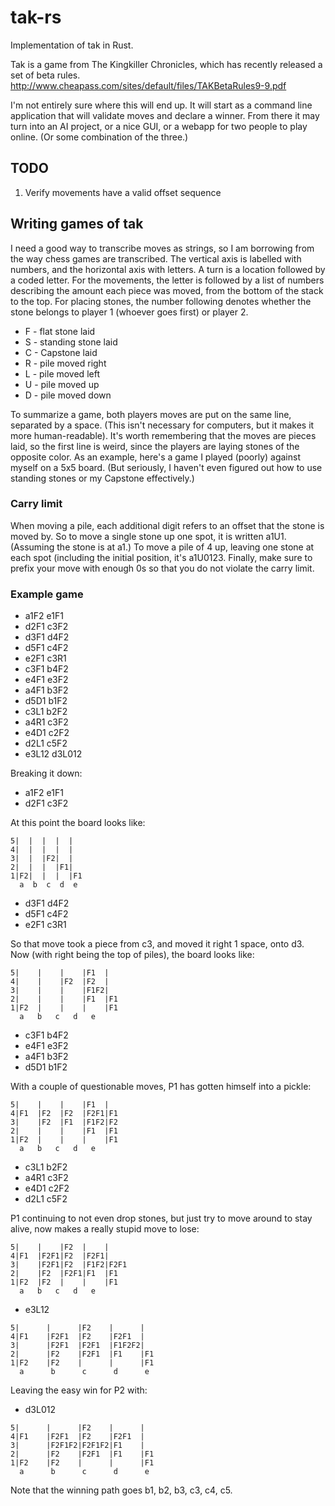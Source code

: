 # tak-rs

Implementation of tak in Rust.

Tak is a game from The Kingkiller Chronicles, which has recently released a set
of beta rules. http://www.cheapass.com/sites/default/files/TAKBetaRules9-9.pdf

I'm not entirely sure where this will end up. It will start as a command line
application that will validate moves and declare a winner. From there it may
turn into an AI project, or a nice GUI, or a webapp for two people to play
online. (Or some combination of the three.)

## TODO

1. Verify movements have a valid offset sequence

## Writing games of tak

I need a good way to transcribe moves as strings, so I am borrowing from the
way chess games are transcribed. The vertical axis is labelled with numbers,
and the horizontal axis with letters. A turn is a location followed by a coded
letter. For the movements, the letter is followed by a list of numbers
describing the amount each piece was moved, from the bottom of the stack to the
top. For placing stones, the number following denotes whether the stone belongs
to player 1 (whoever goes first) or player 2.

* F - flat stone laid
* S - standing stone laid
* C - Capstone laid
* R - pile moved right
* L - pile moved left
* U - pile moved up
* D - pile moved down

To summarize a game, both players moves are put on the same line, separated by
a space. (This isn't necessary for computers, but it makes it more
human-readable).  It's worth remembering that the moves are pieces laid, so the
first line is weird, since the players are laying stones of the opposite color.
As an example, here's a game I played (poorly) against myself on a 5x5 board.
(But seriously, I haven't even figured out how to use standing stones or my
Capstone effectively.)

### Carry limit

When moving a pile, each additional digit refers to an offset that the stone is
moved by. So to move a single stone up one spot, it is written a1U1. (Assuming
the stone is at a1.) To move a pile of 4 up, leaving one stone at each spot
(including the initial position, it's a1U0123. Finally, make sure to prefix
your move with enough 0s so that you do not violate the carry limit.

### Example game


* a1F2 e1F1
* d2F1 c3F2
* d3F1 d4F2
* d5F1 c4F2
* e2F1 c3R1
* c3F1 b4F2
* e4F1 e3F2
* a4F1 b3F2
* d5D1 b1F2
* c3L1 b2F2
* a4R1 c3F2
* e4D1 c2F2
* d2L1 c5F2
* e3L12 d3L012

Breaking it down:

* a1F2 e1F1
* d2F1 c3F2

At this point the board looks like:

```
5|  |  |  |  |
4|  |  |  |  |
3|  |  |F2|  |
2|  |  |  |F1|
1|F2|  |  |  |F1
  a  b  c  d  e
```

* d3F1 d4F2
* d5F1 c4F2
* e2F1 c3R1

So that move took a piece from c3, and moved it right 1 space, onto d3.  Now
(with right being the top of piles), the board looks like:

```
5|    |    |    |F1  |
4|    |    |F2  |F2  |
3|    |    |    |F1F2|
2|    |    |    |F1  |F1
1|F2  |    |    |    |F1
  a   b   c   d   e
```

* c3F1 b4F2
* e4F1 e3F2
* a4F1 b3F2
* d5D1 b1F2

With a couple of questionable moves, P1 has gotten himself into a pickle:

```
5|    |    |    |F1  |
4|F1  |F2  |F2  |F2F1|F1
3|    |F2  |F1  |F1F2|F2
2|    |    |    |F1  |F1
1|F2  |    |    |    |F1
  a   b   c   d   e
```

* c3L1 b2F2
* a4R1 c3F2
* e4D1 c2F2
* d2L1 c5F2

P1 continuing to not even drop stones, but just try to move around to stay
alive, now makes a really stupid move to lose:

```
5|    |    |F2  |    |
4|F1  |F2F1|F2  |F2F1|
3|    |F2F1|F2  |F1F2|F2F1
2|    |F2  |F2F1|F1  |F1
1|F2  |F2  |    |    |F1
  a   b   c   d   e
```

* e3L12

```
5|      |      |F2    |      |
4|F1    |F2F1  |F2    |F2F1  |
3|      |F2F1  |F2F1  |F1F2F2|
2|      |F2    |F2F1  |F1    |F1
1|F2    |F2    |      |      |F1
  a      b      c      d      e
```

Leaving the easy win for P2 with:

* d3L012

```
5|      |      |F2    |      |
4|F1    |F2F1  |F2    |F2F1  |
3|      |F2F1F2|F2F1F2|F1    |
2|      |F2    |F2F1  |F1    |F1
1|F2    |F2    |      |      |F1
  a      b      c      d      e
```

Note that the winning path goes b1, b2, b3, c3, c4, c5.
